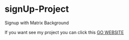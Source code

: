# signUp-Project
Signup with Matrix Background

If you want see my project you can click this 
<a href="https://matrix-signup.netlify.app/"> GO WEBSITE<a>
